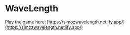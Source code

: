 # WaveLength

Play the game here: [https://simozwavelength.netlify.app/](https://simozwavelength.netlify.app/)

